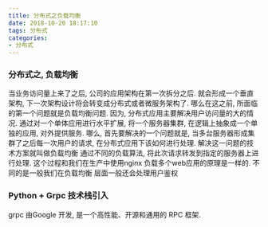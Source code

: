 ```yaml
---
title: 分布式之负载均衡
date: 2018-10-20 18:17:10
tags: 分布式
categories:
- 分布式
---
```


### 分布式之, 负载均衡

  当业务访问量上来了之后, 公司的应用架构在第一次拆分之后. 就会形成一个垂直架构, 下一次架构设计将会转变成分布式或者微服务架构了.
哪么在这之前, 所面临的第一个问题就是负载均衡问题. 因为, 分布式应用主要解决用户访问量的大的情况. 通过对一个单体应用进行水平扩展, 
将一个服务器集群, 在逻辑上抽象成一个单独的应用, 对外提供服务.
  哪么, 首先要解决的一个问题就是, 当多台服务器形成集群了之后每一次用户的请求, 在分布式应用下该如何进行处理. 解决这一问题的技术方案就叫做负载均衡
通过不同的负载算法, 将此次请求转发到指定的服务器上进行处理. 这个过程和我们在生产中使用nginx 负载多个web应用的原理是一样的. 不同的是一般我们在负载均衡
层面一般还会处理用户鉴权


### Python + Grpc 技术栈引入
  grpc 由Google 开发, 是一个高性能、开源和通用的 RPC 框架.